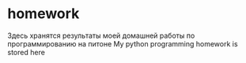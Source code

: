 # homework
Здесь хранятся результаты моей домашней работы по программированию на питоне
My python programming homework is stored here
